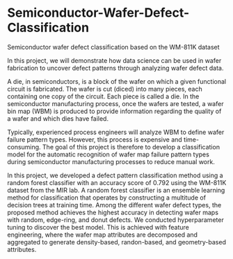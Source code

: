 # Semiconductor-Wafer-Defect-Classification
Semiconductor wafer defect classification based on the WM-811K dataset

In this project, we will demonstrate how data science can be used in wafer fabrication to uncover defect patterns through analyzing wafer defect data.

A die, in semiconductors, is a block of the wafer on which a given functional circuit is fabricated. The wafer is cut (diced) into many pieces, each containing one copy of the circuit. Each piece is called a die. In the semiconductor manufacturing process, once the wafers are tested, a wafer bin map (WBM) is produced to provide information regarding the quality of a wafer and which dies have failed. 

Typically, experienced process engineers will analyze WBM to define wafer failure pattern types. However, this process is expensive and time-consuming. The goal of this project is therefore to develop a classification model for the automatic recognition of wafer map failure pattern types during semiconductor manufacturing processes to reduce manual work.

In this project, we developed a defect pattern classification method using a random forest classifier with an accuracy score of 0.792 using the WM-811K dataset from the MIR lab. A random forest classifier is an ensemble learning method for classification that operates by constructing a multitude of decision trees at training time. Among the different wafer defect types, the proposed method achieves the highest accuracy in detecting wafer maps with random, edge-ring, and donut defects. We conducted hyperparameter tuning to discover the best model. This is achieved with feature engineering, where the wafer map attributes are decomposed and aggregated to generate density-based, randon-based, and geometry-based attributes.
